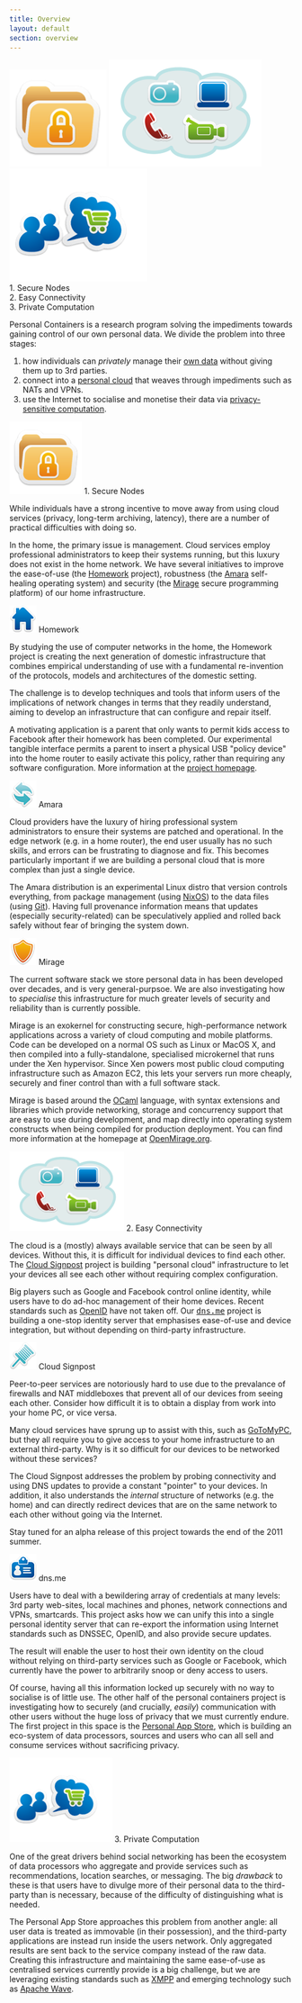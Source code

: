 ```yaml
---
title: Overview
layout: default
section: overview
---
```


<div class="overview_bar">
<a href="#nodes"><img src="/graffle/stage1.png"></img></a>
<a href="#connectivity"><img src="/graffle/stage2.png"></img></a>
<a href="#compute"><img src="/graffle/stage3.png"></img></a>
<div class="overview_text" id="overview1">1. Secure Nodes</div>
<div class="overview_text" id="overview2">2. Easy Connectivity</div>
<div class="overview_text" id="overview3">3. Private Computation</div>
</div>

Personal Containers is a research program solving the impediments towards gaining control of our own personal data. We divide the problem into three stages: 

1. how individuals can <i>privately</i> manage their <a href="#nodes">own data</a> without giving them up to 3rd parties.
2. connect into a <a href="#connectivity">personal cloud</a> that weaves through impediments such as NATs and VPNs.
3. use the Internet to socialise and monetise their data via <a href="#compute">privacy-sensitive computation</a>.

<a name="nodes"><img class="project_icon" src="/graffle/stage1-sm.png"></img></a>
<span class="project_stage">1. Secure Nodes</span>

While individuals have a strong incentive to move away from using cloud services (privacy, long-term archiving, latency), there are a number of practical difficulties with doing so.

In the home, the primary issue is management. Cloud services employ professional administrators to keep their systems running, but this luxury does not exist in the home network. We have several initiatives to improve the ease-of-use (the <a href="#homework">Homework</a> project), robustness (the <a href="#amara">Amara</a> self-healing operating system) and security (the <a href="#mirage">Mirage</a> secure programming platform) of our home infrastructure.

<a name="homework"><img src="/icons/home-48.png" class="project_icon"></img></a>
<span class="project_title">Homework</span>

By studying the use of computer networks in the home, the Homework project is creating the next generation of domestic infrastructure that combines empirical understanding of use with a fundamental re-invention of the protocols, models and architectures of the domestic setting.

The challenge is to develop techniques and tools that inform users of the implications of network changes in terms that they readily understand, aiming to develop an infrastructure that can configure and repair itself.

A motivating application is a parent that only wants to permit kids access to Facebook after their homework has been completed. Our experimental tangible interface permits a parent to insert a physical USB "policy device" into the home router to easily activate this policy, rather than requiring any software configuration. More information at the <a href="http://www.homenetworks.ac.uk">project homepage</a>.

<a name="amara"><img src="/icons/refresh-48.png" class="project_icon"></img></a>
<span class="project_title">Amara</span>

Cloud providers have the luxury of hiring professional system administrators to ensure their systems are patched and operational. In the edge network (e.g. in a home router), the end user usually has no such skills, and errors can be frustrating to diagnose and fix. This becomes particularly important if we are building a personal cloud that is more complex than just a single device.

The Amara distribution is an experimental Linux distro that version controls everything, from package management (using <a href="http://nixos.org/nixos/">NixOS</a>) to the data files (using <a href="http://git-scm.com/">Git</a>). Having full provenance information means that updates (especially security-related) can be speculatively applied and rolled back safely without fear of bringing the system down.

<a name="mirage"><img src="/icons/security-48.png" class="project_icon"></img></a>
<span class="project_title">Mirage</span>

The current software stack we store personal data in has been developed over decades, and is very general-purpsoe.  We are also investigating how to *specialise* this infrastructure for much greater levels of security and reliability than is currently possible.

Mirage is an exokernel for constructing secure, high-performance network applications across a variety of cloud computing and mobile platforms. Code can be developed on a normal OS such as Linux or MacOS X, and then compiled into a fully-standalone, specialised microkernel that runs under the Xen hypervisor. Since Xen powers most public cloud computing infrastructure such as Amazon EC2, this lets your servers run more cheaply, securely and finer control than with a full software stack.

Mirage is based around the <a href="http://caml.inria.fr/">OCaml</a> language, with syntax extensions and libraries which provide networking, storage and concurrency support that are easy to use during development, and map directly into operating system constructs when being compiled for production deployment. You can find more information at the homepage at <a href="http://www.openmirage.org/">OpenMirage.org</a>.

<a name="connectivity"><img class="project_icon" src="/graffle/stage2-sm.png"></img></a>
<span class="project_stage">2. Easy Connectivity</span>

The cloud is a (mostly) always available service that can be seen by all devices. Without this, it is difficult for individual devices to find each other.
 The <a href="#signpost">Cloud Signpost</a> project is building "personal cloud" infrastructure to let your devices all see each other without requiring complex configuration.

Big players such as Google and Facebook control online identity, while users have to do ad-hoc management of their home devices. Recent standards such as <a href="http://openid.net/">OpenID</a> have not taken off. Our <tt><a href="#identity">dns.me</a></tt> project is building a one-stop identity server that emphasises ease-of-use and device integration, but without depending on third-party infrastructure.

<a name="signpost"><img src="/icons/map-48.png" class="project_icon"></img></a>
<span class="project_title">Cloud Signpost</span>

Peer-to-peer services are notoriously hard to use due to the prevalance of firewalls and NAT middleboxes that prevent all of our devices from seeing each other. Consider how difficult it is to obtain a display from work into your home PC, or vice versa. 

Many cloud services have sprung up to assist with this, such as <a href="http://gotomypc.com">GoToMyPC</a>, but they all require you to give access to your home infrastructure to an external third-party. Why is it so difficult for our devices to be networked without these services?

The Cloud Signpost addresses the problem by probing connectivity and using DNS updates to provide a constant "pointer" to your devices. In addition, it also understands the *internal* structure of networks (e.g. the home) and can directly redirect devices that are on the same network to each other without going via the Internet.

Stay tuned for an alpha release of this project towards the end of the 2011 summer.

<a name="identity"><img src="/icons/id_card-48.png" class="project_icon"></img></a>
<span class="project_title">dns.me</span>

Users have to deal with a bewildering array of credentials at many levels: 3rd party web-sites, local machines and phones, network connections and VPNs, smartcards. This project asks how we can unify this into a single personal identity server that can re-export the information using Internet standards such as DNSSEC, OpenID, and also provide secure updates.

The result will enable the user to host their own identity on the cloud without relying on third-party services such as Google or Facebook, which currently have the power to arbitrarily snoop or deny access to users.

Of course, having all this information locked up securely with no way to socialise is of little use. The other half of the personal containers project is investigating how to securely (and crucially, *easily*) communication with other users without the huge loss of privacy that we must currently endure. The first project in this space is the <a href="#appstore">Personal App Store</a>, which is building an eco-system of data processors, sources and users who can all sell and consume services without sacrificing privacy.

<a name="compute"><img class="project_icon" src="/graffle/stage3-sm.png"></img></a>
<span class="project_stage">3. Private Computation</span>

One of the great drivers behind social networking has been the ecosystem of data processors who aggregate and provide services such as recommendations, location searches, or messaging.  The big *drawback* to these is that users have to divulge more of their personal data to the third-party than is necessary, because of the difficulty of distinguishing what is needed.

The Personal App Store approaches this problem from another angle: all user data is treated as immovable (in their possession), and the third-party applications are instead run inside the users network. Only aggregated results are sent back to the service company instead of the raw data.
Creating this infrastructure and maintaining the same ease-of-use as centralised services currently provide is a big challenge, but we are leveraging existing standards such as <a href="http://xmpp.org/">XMPP</a> and emerging technology such as <a href="http://incubator.apache.org/wave/">Apache Wave</a>.

